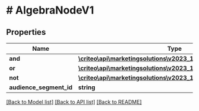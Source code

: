 # # AlgebraNodeV1

## Properties

Name | Type | Description | Notes
------------ | ------------- | ------------- | -------------
**and** | [**\criteo\api\marketingsolutions\v2023_10\Model\AlgebraNodeV1[]**](AlgebraNodeV1.md) |  | [optional]
**or** | [**\criteo\api\marketingsolutions\v2023_10\Model\AlgebraNodeV1[]**](AlgebraNodeV1.md) |  | [optional]
**not** | [**\criteo\api\marketingsolutions\v2023_10\Model\AlgebraNodeV1**](AlgebraNodeV1.md) |  | [optional]
**audience_segment_id** | **string** |  | [optional]

[[Back to Model list]](../../README.md#models) [[Back to API list]](../../README.md#endpoints) [[Back to README]](../../README.md)
